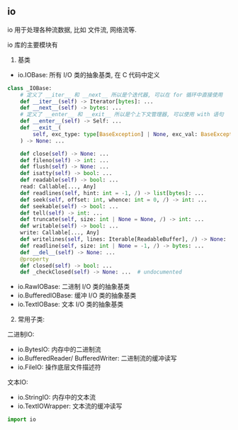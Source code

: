 ## io

io 用于处理各种流数据, 比如 文件流, 网络流等.

io 库的主要模块有

1. 基类
- io.IOBase: 所有 I/O 类的抽象基类, 在 C 代码中定义
```python
class _IOBase:
    # 定义了 __iter__ 和 __next__ 所以是个迭代器, 可以在 for 循环中直接使用 
    def __iter__(self) -> Iterator[bytes]: ...
    def __next__(self) -> bytes: ...
    # 定义了 __enter__ 和 __exit__ 所以是个上下文管理器, 可以使用 with 语句
    def __enter__(self) -> Self: ...
    def __exit__(
        self, exc_type: type[BaseException] | None, exc_val: BaseException | None, exc_tb: TracebackType | None
    ) -> None: ...

    def close(self) -> None: ...
    def fileno(self) -> int: ...
    def flush(self) -> None: ...
    def isatty(self) -> bool: ...
    def readable(self) -> bool: ...
    read: Callable[..., Any]
    def readlines(self, hint: int = -1, /) -> list[bytes]: ...
    def seek(self, offset: int, whence: int = 0, /) -> int: ...
    def seekable(self) -> bool: ...
    def tell(self) -> int: ...
    def truncate(self, size: int | None = None, /) -> int: ...
    def writable(self) -> bool: ...
    write: Callable[..., Any]
    def writelines(self, lines: Iterable[ReadableBuffer], /) -> None: ...
    def readline(self, size: int | None = -1, /) -> bytes: ...
    def __del__(self) -> None: ...
    @property
    def closed(self) -> bool: ...
    def _checkClosed(self) -> None: ...  # undocumented
```
- io.RawIOBase: 二进制 I/O 类的抽象基类
- io.BufferedIOBase: 缓冲 I/O 类的抽象基类
- io.TextIOBase: 文本 I/O 类的抽象基类

2. 常用子类:
   
二进制IO:
- io.BytesIO: 内存中的二进制流
- io.BufferedReader/ BufferedWriter: 二进制流的缓冲读写
- io.FileIO: 操作底层文件描述符

文本IO:
- io.StringIO: 内存中的文本流
- io.TextIOWrapper: 文本流的缓冲读写
  

```python
import io



```